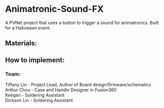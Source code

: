 # Animatronic-Sound-FX
A PVNet project that uses a button to trigger a sound for animatronics. Built for a Halloween event.

## Materials:

## How to implement:

### Team:
Tiffany Lin - Project Lead, Author of Board design/firmware/schematics  
Arthur Chou - Case and Handle Designer in Fusion360  
Keegan - Soldering Assistant  
Dickson Lin - Soldering Assistant  
